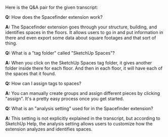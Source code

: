 Here is the Q&A pair for the given transcript:

**Q:** How does the Spacefinder extension work?

**A:** The Spacefinder extension goes through your structure, building, and identifies spaces in the floors. It allows users to go in and put information in there and even export some data about square footages and that sort of thing.

**Q:** What is a "tag folder" called "SketchUp Spaces"?

**A:** When you click on the SketchUp Spaces tag folder, it gives another folder inside there for each floor. And then in each floor, it will have each of the spaces that it found.

**Q:** How can I assign tags to spaces?

**A:** You can manually create groups and assign different pieces by clicking "assign". It's a pretty easy process once you get started.

**Q:** What is an "analysis setting" used for in the Spacefinder extension?

**A:** This setting is not explicitly explained in the transcript, but according to SketchUp Help, the analysis setting allows users to customize how the extension analyzes and identifies spaces.